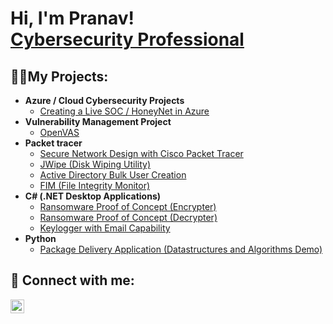 <h1>Hi, I'm Pranav! <br/><a href="https://www.linkedin.com/in/piranavan-kulandavelu-8190bb206/">Cybersecurity Professional</a></h1>

<h2>👨‍💻My Projects:</h2>

- <b>Azure / Cloud Cybersecurity Projects</b>
  - [Creating a Live SOC / HoneyNet in Azure](https://github.com/Pranavnathan23/Azure-SOC)
- <b> Vulnerability Management Project</b>
  - [OpenVAS](https://github.com/Pranavnathan23/OpenVAS-Vulnerability-Management) </b>
- <b>Packet tracer</b>
  - [Secure Network Design with Cisco Packet Tracer](https://github.com/Pranavnathan23/Secure-Network-Design-Packet-Tracer)
  - [JWipe (Disk Wiping Utility)](https://github.com/joshmadakor1/Jwipe.PowerShell)
  - [Active Directory Bulk User Creation](https://github.com/joshmadakor1/AD_PS)
  - [FIM (File Integrity Monitor)](https://github.com/joshmadakor1/PowerShell-Integrity-FIM)
- <b>C# (.NET Desktop Applications)</b>
  - [Ransomware Proof of Concept (Encrypter)](https://github.com/joshmadakor1/EncrypterPOC)
  - [Ransomware Proof of Concept (Decrypter)](https://github.com/joshmadakor1/DecrypterPOC)
  - [Keylogger with Email Capability](https://github.com/joshmadakor1/Key-Logger-With-Email)
- <b>Python</b>
  - [Package Delivery Application (Datastructures and Algorithms Demo)](https://github.com/joshmadakor1/Package-Delivery-Pathfinding-Algorithm)

<h2> 🤳 Connect with me:</h2>


[<img align="left" alt="JoshMadakor | LinkedIn" width="22px" src="https://cdn.jsdelivr.net/npm/simple-icons@v3/icons/linkedin.svg" />][linkedin]



[linkedin]: https://linkedin.com/in/piranavan-kulandavelu-8190bb206/

